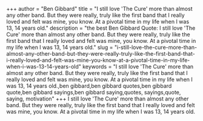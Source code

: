 +++
author = "Ben Gibbard"
title = "I still love 'The Cure' more than almost any other band. But they were really, truly like the first band that I really loved and felt was mine, you know. At a pivotal time in my life when I was 13, 14 years old."
description = "the best Ben Gibbard Quote: I still love 'The Cure' more than almost any other band. But they were really, truly like the first band that I really loved and felt was mine, you know. At a pivotal time in my life when I was 13, 14 years old."
slug = "i-still-love-the-cure-more-than-almost-any-other-band-but-they-were-really-truly-like-the-first-band-that-i-really-loved-and-felt-was-mine-you-know-at-a-pivotal-time-in-my-life-when-i-was-13-14-years-old"
keywords = "I still love 'The Cure' more than almost any other band. But they were really, truly like the first band that I really loved and felt was mine, you know. At a pivotal time in my life when I was 13, 14 years old.,ben gibbard,ben gibbard quotes,ben gibbard quote,ben gibbard sayings,ben gibbard saying,quotes, sayings,quote, saying, motivation"
+++
I still love 'The Cure' more than almost any other band. But they were really, truly like the first band that I really loved and felt was mine, you know. At a pivotal time in my life when I was 13, 14 years old.
